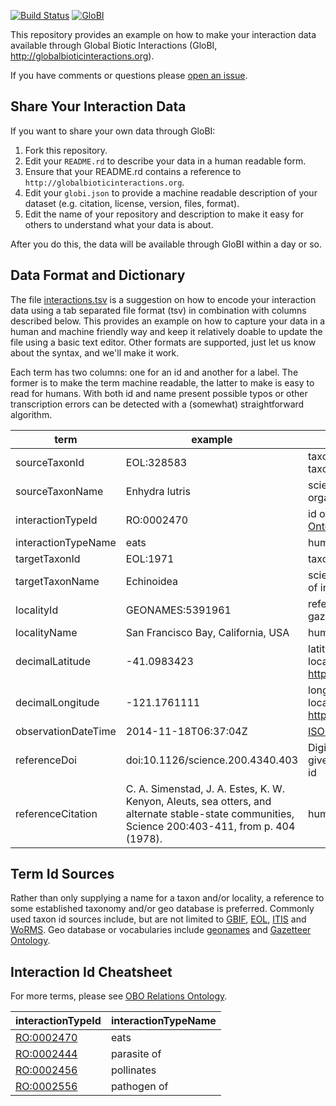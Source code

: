 [![Build Status](https://travis-ci.org/GoMexSI/interaction-data.svg)](https://travis-ci.org/GoMexSI/interaction-data) [![GloBI](http://api.globalbioticinteractions.org/interaction.svg?accordingTo=http://gomexsi.tamucc.edu)](http://globalbioticinteractions.org/?accordingTo=http://gomexsi.tamucc.edu) 

This repository provides an example on how to make your interaction data available through Global Biotic Interactions (GloBI, http://globalbioticinteractions.org).

If you have comments or questions please [open an issue](https://github.com/jhpoelen/eol-globi-data/issues/new).

## Share Your Interaction Data
If you want to share your own data through GloBI:

1. Fork this repository.
2. Edit your ```README.rd``` to describe your data in a human readable form.
3. Ensure that your README.rd contains a reference to ```http://globalbioticinteractions.org```.
4. Edit your ```globi.json``` to provide a machine readable description of your dataset (e.g. citation, license, version, files, format).
5. Edit the name of your repository and description to make it easy for others to understand what your data is about.

After you do this, the data will be available through GloBI within a day or so.

## Data Format and Dictionary
The file [interactions.tsv](./interactions.tsv) is a suggestion on how to encode your interaction data using a tab separated file format (tsv) in combination with columns described below. This provides an example on how to capture your data in a human and machine friendly way and keep it relatively doable to update the file using a basic text editor. Other formats are supported, just let us know about the syntax, and we'll make it work.

Each term has two columns: one for an id and another for a label. The former is to make the term machine readable, the latter to make is easy to read for humans. With both id and name present possible typos or other transcription errors can be detected with a (somewhat) straightforward algorithm.


term | example | description | 
--- | --- | ---
 sourceTaxonId | EOL:328583 | taxon classification id of originating organism in some taxon name authority
 sourceTaxonName | Enhydra lutris  | scientific name of taxon classification of originating organism 
 interactionTypeId | RO:0002470 | id of interaction as described by the [OBO Relations Ontology](https://code.google.com/p/obo-relations/)
 interactionTypeName | eats | human readable description of interactions
 targetTaxonId |  EOL:1971 | taxon classification id of originating organisms 
 targetTaxonName | Echinoidea | scientific name of taxon classification of target organism of interaction
 localityId | GEONAMES:5391961 | reference to geo classification like geonames.org, gazetteer or other.
 localityName | San Francisco Bay, California, USA | human readable description of locale
 decimalLatitude | -41.0983423 | latitude of geographic center of interaction observation location http://rs.tdwg.org/dwc/terms/index.htm#decimalLatitude
 decimalLongitude | -121.1761111 | longtide of geographic center of interaction observation location http://rs.tdwg.org/dwc/terms/index.htm#decimalLongitude
 observationDateTime | 2014-11-18T06:37:04Z | [ISO 8601](https://en.wikipedia.org/wiki/ISO_8601) formatted date time string 
 referenceDoi | doi:10.1126/science.200.4340.403 | Digital Object Id (DOI, http://doi.org) is commonly used to give papers, datasets or other digital object a permanent id
 referenceCitation| C. A. Simenstad, J. A. Estes, K. W. Kenyon, Aleuts, sea otters, and alternate stable-state communities, Science 200:403-411, from p. 404 (1978). | human readable reference 

## Term Id Sources
Rather than only supplying a name for a taxon and/or locality, a reference to some established taxonomy and/or geo database is preferred. Commonly used taxon id sources include, but are not limited to [GBIF](http://gbif.org), [EOL](http://eol.org),  [ITIS](http://itis.gov) and [WoRMS](http://marinespecies.org). Geo database or vocabularies include [geonames](http://geonames.org) and [Gazetteer Ontology](http://bioportal.bioontology.org/ontologies/GAZ).
 
## Interaction Id Cheatsheet

For more terms, please see [OBO Relations Ontology](https://code.google.com/p/obo-relations/).
 
interactionTypeId | interactionTypeName 
--- | ---
[RO:0002470](http://www.ontobee.org/browser/rdf.php?o=RO&iri=http://purl.obolibrary.org/obo/RO_0002470) | eats
[RO:0002444](http://www.ontobee.org/browser/rdf.php?o=RO&iri=http://purl.obolibrary.org/obo/RO_0002444) | parasite of
[RO:0002456](http://www.ontobee.org/browser/rdf.php?o=RO&iri=http://purl.obolibrary.org/obo/RO_0002456) | pollinates
[RO:0002556](http://www.ontobee.org/browser/rdf.php?o=RO&iri=http://purl.obolibrary.org/obo/RO_0002556) | pathogen of
